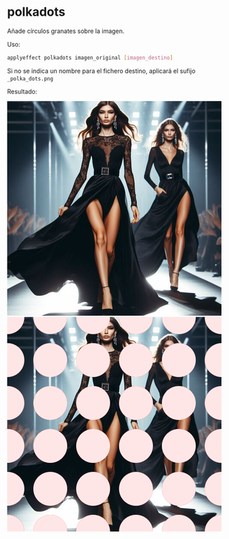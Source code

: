 # polkadots

Añade círculos granates sobre la imagen.

Uso:

``` sh
applyeffect polkadots imagen_original [imagen_destino]
```

Si no se indica un nombre para el fichero destino, aplicará el sufijo `_polka_dots.png`

Resultado:

![imagen original](../../images/image.jpg)
![polkadots](../../images/image_polka_dots.png)
